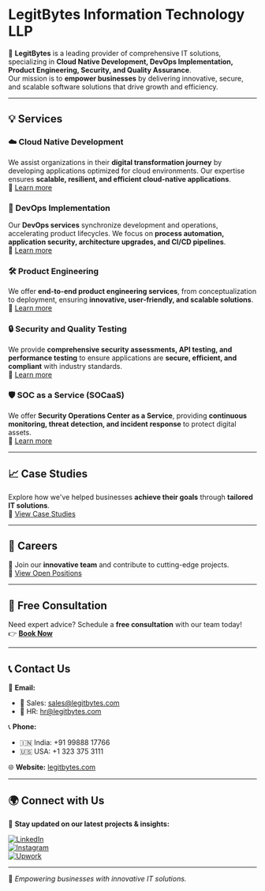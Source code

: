 # LegitBytes Information Technology LLP

🚀 **LegitBytes** is a leading provider of comprehensive IT solutions, specializing in **Cloud Native Development, DevOps Implementation, Product Engineering, Security, and Quality Assurance**.  
Our mission is to **empower businesses** by delivering innovative, secure, and scalable software solutions that drive growth and efficiency.  

---

## 💡 Services  

### ☁️ Cloud Native Development  
We assist organizations in their **digital transformation journey** by developing applications optimized for cloud environments. Our expertise ensures **scalable, resilient, and efficient cloud-native applications**.  
🔗 [Learn more](https://legitbytes.com/cloud-native/)

### 🚀 DevOps Implementation  
Our **DevOps services** synchronize development and operations, accelerating product lifecycles. We focus on **process automation, application security, architecture upgrades, and CI/CD pipelines**.  
🔗 [Learn more](https://legitbytes.com/devops-3/)

### 🛠️ Product Engineering  
We offer **end-to-end product engineering services**, from conceptualization to deployment, ensuring **innovative, user-friendly, and scalable solutions**.  
🔗 [Learn more](https://legitbytes.com/product-engineering/)

### 🔒 Security and Quality Testing  
We provide **comprehensive security assessments, API testing, and performance testing** to ensure applications are **secure, efficient, and compliant** with industry standards.  
🔗 [Learn more](https://legitbytes.com/security-and-quality/)

### 🛡️ SOC as a Service (SOCaaS)  
We offer **Security Operations Center as a Service**, providing **continuous monitoring, threat detection, and incident response** to protect digital assets.  
🔗 [Learn more](https://legitbytes.com/socaas/)

---

## 📈 Case Studies  
Explore how we've helped businesses **achieve their goals** through **tailored IT solutions**.  
🔗 [View Case Studies](https://legitbytes.com/case-study/)

---

## 💼 Careers  
🚀 Join our **innovative team** and contribute to cutting-edge projects.  
🔗 [View Open Positions](https://legitbytes.com/career/)

---

## 🎯 Free Consultation  
Need expert advice? Schedule a **free consultation** with our team today!  
👉 **[Book Now](https://legitbytes.com/scheduling/)**

---

## 📞 Contact Us  

📧 **Email:**  
- 📩 Sales: [sales@legitbytes.com](mailto:sales@legitbytes.com)  
- 📩 HR: [hr@legitbytes.com](mailto:hr@legitbytes.com)  

📞 **Phone:**  
- 🇮🇳 India: +91 99888 17766  
- 🇺🇸 USA: +1 323 375 3111  

🌐 **Website:** [legitbytes.com](https://legitbytes.com/)

---

## 🌍 Connect with Us  

🔗 **Stay updated on our latest projects & insights:**  

[![LinkedIn](https://img.shields.io/badge/LinkedIn-%230077B5.svg?style=for-the-badge&logo=linkedin&logoColor=white)](https://www.linkedin.com/company/legitbytes)  
[![Instagram](https://img.shields.io/badge/Instagram-%23E4405F.svg?style=for-the-badge&logo=instagram&logoColor=white)](https://www.instagram.com/legitbytes)  
[![Upwork](https://img.shields.io/badge/Upwork-%2300A663.svg?style=for-the-badge&logo=upwork&logoColor=white)](https://www.upwork.com/ag/legitbytes)  

---

🚀 *Empowering businesses with innovative IT solutions.*  
